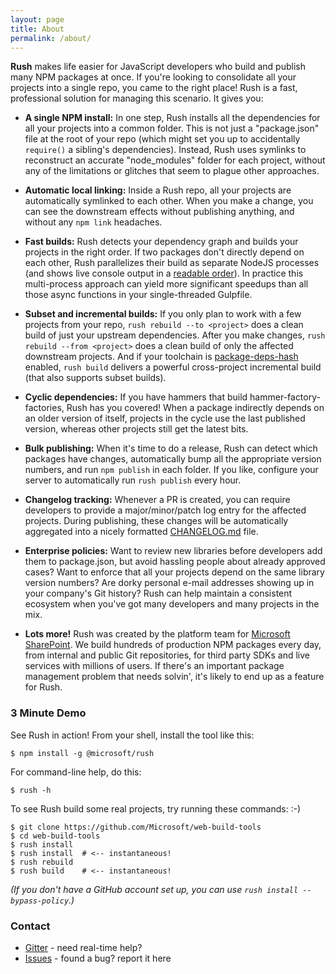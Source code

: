 ```yaml
---
layout: page
title: About
permalink: /about/
---
```


**Rush** makes life easier for JavaScript developers who build and publish many NPM packages at once.  If you're looking to consolidate all your projects into a single repo, you came to the right place!  Rush is a fast, professional solution for managing this scenario.  It gives you:

- **A single NPM install:** In one step, Rush installs all the dependencies for all your projects into a common folder.  This is not just a "package.json" file at the root of your repo (which might set you up to accidentally `require()` a sibling's dependencies).  Instead, Rush uses symlinks to reconstruct an accurate "node_modules" folder for each project, without any of the limitations or glitches that seem to plague other approaches.

- **Automatic local linking:** Inside a Rush repo, all your projects are automatically symlinked to each other. When you make a change, you can see the downstream effects without publishing anything, and without any `npm link` headaches.

- **Fast builds:** Rush detects your dependency graph and builds your projects in the right order.  If two packages don't directly depend on each other, Rush parallelizes their build as separate NodeJS processes (and shows live console output in a [readable order](https://www.npmjs.com/package/@microsoft/stream-collator)).  In practice this multi-process approach can yield more significant speedups than all those async functions in your single-threaded Gulpfile.

- **Subset and incremental builds:** If you only plan to work with a few projects from your repo, `rush rebuild --to <project>` does a clean build of just your upstream dependencies.  After you make changes, `rush rebuild --from <project>` does a clean build of only the affected downstream projects.  And if your toolchain is [package-deps-hash](https://www.npmjs.com/package/@microsoft/package-deps-hash) enabled, `rush build` delivers a powerful cross-project incremental build (that also supports subset builds).

- **Cyclic dependencies:** If you have hammers that build hammer-factory-factories, Rush has you covered!  When a package indirectly depends on an older version of itself, projects in the cycle use the last published version, whereas other projects still get the latest bits.

- **Bulk publishing:** When it's time to do a release, Rush can detect which packages have changes, automatically bump all the appropriate version numbers, and run `npm publish` in each folder.  If you like, configure your server to automatically run `rush publish` every hour.

- **Changelog tracking:** Whenever a PR is created, you can require developers to provide a major/minor/patch log entry for the affected projects.  During publishing, these changes will be automatically aggregated into a nicely formatted [CHANGELOG.md](https://github.com/Microsoft/web-build-tools/blob/master/core-build/web-library-build/CHANGELOG.md) file.

- **Enterprise policies:** Want to review new libraries before developers add them to package.json, but avoid hassling people about already approved cases?  Want to enforce that all your projects depend on the same library version numbers?  Are dorky personal e-mail addresses showing up in your company's Git history?  Rush can help maintain a consistent ecosystem when you've got many developers and many projects in the mix.

- **Lots more!** Rush was created by the platform team for [Microsoft SharePoint](http://aka.ms/spfx).  We build hundreds of production NPM packages every day, from internal and public Git repositories, for third party SDKs and live services with millions of users.  If there's an important package management problem that needs solvin', it's likely to end up as a feature for Rush.

### 3 Minute Demo

See Rush in action!  From your shell, install the tool like this:
```
$ npm install -g @microsoft/rush
```

For command-line help, do this:
```
$ rush -h
```

To see Rush build some real projects, try running these commands:  :-)
```
$ git clone https://github.com/Microsoft/web-build-tools
$ cd web-build-tools
$ rush install
$ rush install  # <-- instantaneous!
$ rush rebuild
$ rush build    # <-- instantaneous!
```
_(If you don't have a GitHub account set up, you can use `rush install --bypass-policy`.)_

### Contact

* [Gitter](https://gitter.im/web-build-tools/web-build-tools) - need real-time help?
* [Issues](https://github.com/Microsoft/web-build-tools/issue) - found a bug? report it here 
